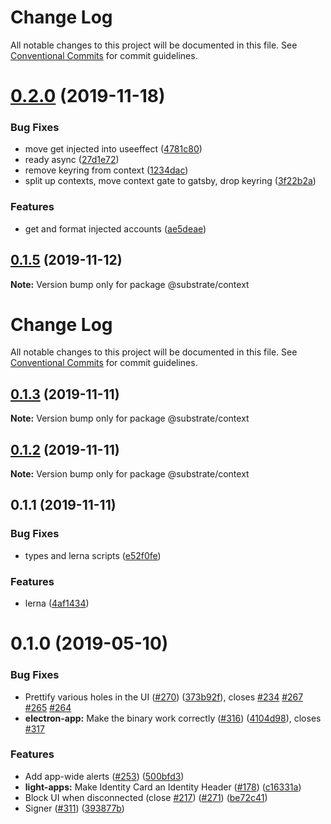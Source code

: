 # Change Log

All notable changes to this project will be documented in this file.
See [Conventional Commits](https://conventionalcommits.org) for commit guidelines.

# [0.2.0](https://github.com/yjkimjunior/Nomidot/compare/v0.1.5...v0.2.0) (2019-11-18)


### Bug Fixes

* move get injected into useeffect ([4781c80](https://github.com/yjkimjunior/Nomidot/commit/4781c804dc8b8702b62facf5476a5996e59bb8ae))
* ready async ([27d1e72](https://github.com/yjkimjunior/Nomidot/commit/27d1e72f4e1fc8334ddfbbfbb940a8f59d9ad473))
* remove keyring from context ([1234dac](https://github.com/yjkimjunior/Nomidot/commit/1234dac333971c6619b60e64b6a6a9b9f5b16b70))
* split up contexts, move context gate to gatsby, drop keyring ([3f22b2a](https://github.com/yjkimjunior/Nomidot/commit/3f22b2a72c297f2a5e4cff3b9ba22b60bb9e9009))


### Features

* get and format injected accounts ([ae5deae](https://github.com/yjkimjunior/Nomidot/commit/ae5deae12932b27e4358705f3b65a1acbc7d1b81))





<a name="0.1.5"></a>
## [0.1.5](https://github.com/yjkimjunior/Nomidot/compare/v0.1.3...v0.1.5) (2019-11-12)

**Note:** Version bump only for package @substrate/context





# Change Log

All notable changes to this project will be documented in this file.
See [Conventional Commits](https://conventionalcommits.org) for commit guidelines.

## [0.1.3](https://github.com/yjkimjunior/Nomidot/compare/v0.1.2...v0.1.3) (2019-11-11)

**Note:** Version bump only for package @substrate/context





## [0.1.2](https://github.com/yjkimjunior/Nomidot/compare/v0.1.1...v0.1.2) (2019-11-11)

**Note:** Version bump only for package @substrate/context





## 0.1.1 (2019-11-11)


### Bug Fixes

* types and lerna scripts ([e52f0fe](https://github.com/paritytech/substrate-light-ui/commit/e52f0feeb5d2a2a8008c34372af189bdda41cff4))


### Features

* lerna ([4af1434](https://github.com/paritytech/substrate-light-ui/commit/4af14342de7c145c164640f17993f11c06244e2c))





# 0.1.0 (2019-05-10)


### Bug Fixes

* Prettify various holes in the UI ([#270](https://github.com/paritytech/substrate-light-ui/issues/270)) ([373b92f](https://github.com/paritytech/substrate-light-ui/commit/373b92f)), closes [#234](https://github.com/paritytech/substrate-light-ui/issues/234) [#267](https://github.com/paritytech/substrate-light-ui/issues/267) [#265](https://github.com/paritytech/substrate-light-ui/issues/265) [#264](https://github.com/paritytech/substrate-light-ui/issues/264)
* **electron-app:** Make the binary work correctly ([#316](https://github.com/paritytech/substrate-light-ui/issues/316)) ([4104d98](https://github.com/paritytech/substrate-light-ui/commit/4104d98)), closes [#317](https://github.com/paritytech/substrate-light-ui/issues/317)


### Features

* Add app-wide alerts ([#253](https://github.com/paritytech/substrate-light-ui/issues/253)) ([500bfd3](https://github.com/paritytech/substrate-light-ui/commit/500bfd3))
* **light-apps:** Make Identity Card an Identity Header ([#178](https://github.com/paritytech/substrate-light-ui/issues/178)) ([c16331a](https://github.com/paritytech/substrate-light-ui/commit/c16331a))
* Block UI when disconnected (close [#217](https://github.com/paritytech/substrate-light-ui/issues/217)) ([#271](https://github.com/paritytech/substrate-light-ui/issues/271)) ([be72c41](https://github.com/paritytech/substrate-light-ui/commit/be72c41))
* Signer ([#311](https://github.com/paritytech/substrate-light-ui/issues/311)) ([393877b](https://github.com/paritytech/substrate-light-ui/commit/393877b))
